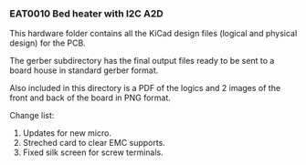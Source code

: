 ### EAT0010 Bed heater with I2C A2D

This hardware folder contains all the KiCad design files (logical and physical design) for the PCB. 

The gerber subdirectory has the final output files ready to be sent to a board house in standard gerber format. 

Also included in this directory is a PDF of the logics and 2 images of the front and back of the board in PNG format. 


Change list:

1. Updates for new micro.
1. Streched card to clear EMC supports.
1. Fixed silk screen for screw terminals.